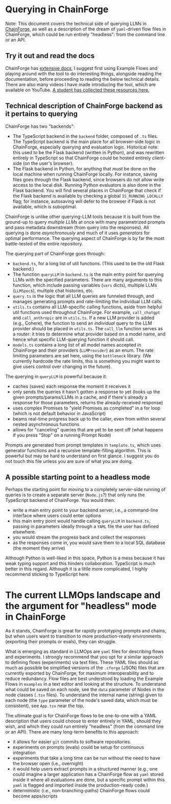 # Querying in ChainForge

Note: This document covers the technical side of querying LLMs in [ChainForge](https://github.com/ianarawjo/ChainForge), as well as a description of the dream of `yaml`-driven flow files in ChainForge, which could be run entirely "headless": from the command line or an API.

## Try it out and read the docs

ChainForge has [extensive docs](chainforge.ai/docs), I suggest first using Example Flows and playing around with the tool to do interesting things, alongside reading the documentation, before proceeding to reading the below technical details. There are also many videos I have made introducing the tool, which are available on YouTube. [A student has collected these resources here.](https://github.com/loloMD/awesome_chainforge)

## Technical description of ChainForge backend as it pertains to querying 

ChainForge has two "backends":
 - The TypeScript backend in the `backend` folder, composed of `.ts` files. The TypeScript backend is the main place for all browser-side logic in ChainForge, especially querying and evaluation logic. Historical note: this used to be the Flask backend (written in Python), and was rewritten entirely in TypeScript so that ChainForge could be hosted entirely client-side (on the user's browser). 
 - The Flask backend in Python, for anything that *must* be done on the local machine when running ChainForge locally. For instance, saving files goes through the Flask backend, since browsers do not allow write access to the local disk. Running Python evaluators is also done in the Flask backend. You will find several places in ChainForge that check if the Flask backend is available by checking a global `IS_RUNNING_LOCALLY` flag; for instance, autosaving will defer to the browser if Flask is not available, which is suboptimal.

ChainForge is unlike other querying-LLM tools because it is built from the ground-up to query _multiple LLMs_ at once with many parametrized prompts and pass metadata downstream (from query into the responses). All querying is done _asynchronously_ and much of it uses _generators_ for optimal performance. The querying aspect of ChainForge is by far the most battle-tested of the entire repository.

The querying part of ChainForge goes through:
 - `backend.ts`, for a long list of util functions. (This used to be the old Flask backend.)
 - The function `queryLLM` in `backend.ts` is the main entry point for querying LLMs with the specified parameters. There are many arguments to this function, which include passing variables (`vars` dicts), multiple LLMs (`LLMSpec`s), multiple chat histories, etc. 
 - `query.ts` is the logic that all LLM queries are funneled through, and manages generating prompts and rate-limiting the individual LLM calls. 
 - `utils.ts` contains all LLM-specific calling functions, aside from helpful util functions used throughout ChainForge. For example, `call_chatgpt` and `call_anthropic` are in `utils.ts`. If a new LLM provider is added (e.g., Cohere), the function to send an _individual_ query to the LLM provider should be placed in `utils.ts`. The `call_llm` function serves as a router: it tries to determine what provider based on a model name, and hence what specific LLM-querying function it should call. 
 - `models.ts` contains a long list of all model names accepted in ChainForge and their providers (`LLMProvider`) as an enum. The rate limiting parameters are set here, using the `bottleneck` library. (We currently hardcode the rate limits, this is something you might want to give users control over changing in the future). 

The querying in `queryLLM` is powerful because it:
 - caches (saves) each response the moment it receives it
 - only sends the queries it hasn't gotten a response to yet (looks up the given prompts/params/LLMs in a cache, and if there's already a response for those parameters, returns the already-received response) 
 - uses complex Promises to "yield Promises as completed" in a for loop (which is not default behavior in JavaScript)
 - beams real-time progress back up to the caller, even from within several nested asynchronous functions
 - allows for "canceling" queries that are yet to be sent off (what happens if you press "Stop" on a running Prompt Node)

Prompts are generated from prompt templates in `template.ts`, which uses generator functions and a recursive template-filling algorithm. This is powerful but may be hard to understand on first glance. I suggest you do not touch this file unless you are sure of what you are doing. 

## A possible starting point to a headless mode

Perhaps the starting point for moving to a completely server-side running of queries is to create
a separate server (`Node.js`?) that only runs the TypeScript backend of ChainForge. You would then:
 - write a main entry point to your backend server, i.e., a command-line interface where users could enter options
 - this main entry point would handle calling `queryLLM` in `backend.ts`, passing in parameters ideally through a `YAML` file the user has defined elsewhere.
 - you would stream the progress back and collect the responses
 - as the responses come in, you would save them to a local SQL database (the moment they arrive)

Although Python is well-liked in this space, Python is a mess because it has weak typing support and this hinders collaboration. 
TypeScript is much better in this regard. Although it is a little more complicated, I highly recommend sticking to TypeScript here.

# The current LLMOps landscape and the argument for "headless" mode in ChainForge

As it stands, ChainForge is great for rapidly prototyping prompts and chains,
but when users want to transition to more production-ready environments (exporting their prompts or evals),
they can struggle. 

What is emerging as standard in LLMOps are `yaml` files for describing flows and experiments.
I strongly recommend that you opt for a similar approach to defining flows (experiments) via text files.
These YAML files should as much as possible be simplified versions of the `.cforge` (JSON) files that are currently exported by ChainForge,
for maximum interoperability and to reduce redundancy. Flow files are best understood by loading the Example Flows in `examples` in a text editor and looking at the structure. To understand what could be saved on each node, see the `data` parameter of Nodes in the node classes (`.tsx` files). To understand the internal name (string) given to each node (the `type` parameter of the node's saved data, which must be consistent), see `App.tsx` near the top. 

The ultimate goal is for ChainForge flows to be one-to-one with a YAML description that users
could choose to enter entirely in YAML, should they wish, and which they could run
entirely "headless" (from the command line or an API). There are many long-term benefits to this approach:
 - it allows for easier `git` commits to software repositories. 
 - experiments on prompts (evals) could be setup for continuous integration
 - experiments that take a long time can be run without the need to have the browser open (i.e., overnight)
 - it would help users extract prompts in a structured manner (e.g., one could imagine a larger application has a ChainForge flow as `yaml` 
stored inside it where all evaluations are done, but a specific prompt within this `yaml` is flagged and imported
inside the production-ready code.)
 - deterministic (i.e., non-branching-paths) ChainForge flows could become apps/scripts
